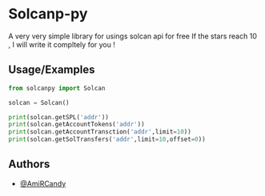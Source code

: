 # Solcanp-py
A very very simple library for usings solcan api for free
If the stars reach 10 , I will write it compltely for you !

## Usage/Examples

```python
from solcanpy import Solcan

solcan = Solcan()

print(solcan.getSPL('addr'))
print(solcan.getAccountTokens('addr'))
print(solcan.getAccountTransction('addr',limit=10))
print(solcan.getSolTransfers('addr',limit=10,offset=0))
```


## Authors

- [@AmiRCandy](https://www.github.com/AmiRCandy)

